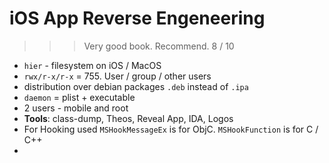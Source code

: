 # iOS App Reverse Engeneering

>>> Very good book. Recommend. 8 / 10

- `hier` - filesystem on iOS / MacOS
- `rwx/r-x/r-x` = 755. User / group / other users
- distribution over debian packages `.deb` instead of `.ipa`
- `daemon` = plist + executable
- 2 users - mobile and root
- **Tools**: class-dump, Theos, Reveal App, IDA, Logos
- For Hooking used `MSHookMessageEx` is for ObjC. `MSHookFunction` is for C / C++
- 
